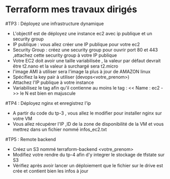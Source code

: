 # Terraform mes travaux dirigés

    

  #TP3 : Déployez une infrastructure dynamique

  - L'objectif est de déployez une instance ec2 avec ip publique et un security group
  - IP publique : vous allez créer une IP publique pour votre ec2
  - Security Group : créez une security group pour ouvrir port 80
  et 443 ,attachez cette security group à votre IP publique
  - Votre EC2 doit avoir une taille variabilisée , la valeur par défaut devrait être t2.nano et la valeur à surchargé sera t2.micro
  - l'image AMI à utiliser sera l'image la plus à jour de AMAZON linux
  - Spécifiez la key pair à utiliser (devops<votre_prenom>)
  - Attachez l'IP publique à votre instance
  - Variabilisez le tag afin qu'il contienne au moins le tag : << Name : ec2 - <prenom> >> le N est bien en majuscule



  #TP4 : Déployez nginx et enregistrez l'ip

  - A partir du code du tp-3 , vous allez le modifier pour installer nginx sur votre VM
  - Vous allez récupérer l'IP ,ID de la zone de disponibilité de la VM et vous mettrez dans un fichier nommé infos_ec2.txt


  #TP5 : Remote backend

  - Créez un S3 nommé terraform-backend <votre_prenom>
  - Modifiez votre rendre du tp-4 afin d'y integrer le stockage de tfstate sur S3
  - Vérifiez après avoir lancer un déploiement que le fichier sur le drive est crée et contient bien les infos à jour


